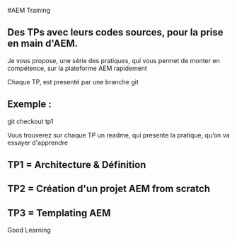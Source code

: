 #AEM Training 

Des TPs avec leurs codes sources, pour la prise en main d'AEM.
------------------

Je vous propose, une série des pratiques, qui vous permet de monter en compétence, sur la plateforme AEM rapidement 

Chaque TP, est presenté par une branche git 

Exemple :
---------
git checkout tp1

Vous trouverez sur chaque TP un readme, qui presente la pratique, qu’on va essayer d'apprendre 


TP1 = Architecture & Définition 
-------------------------------
TP2 = Création d'un projet AEM from scratch
------------------------------
TP3 = Templating AEM
--------------------

Good Learning 
